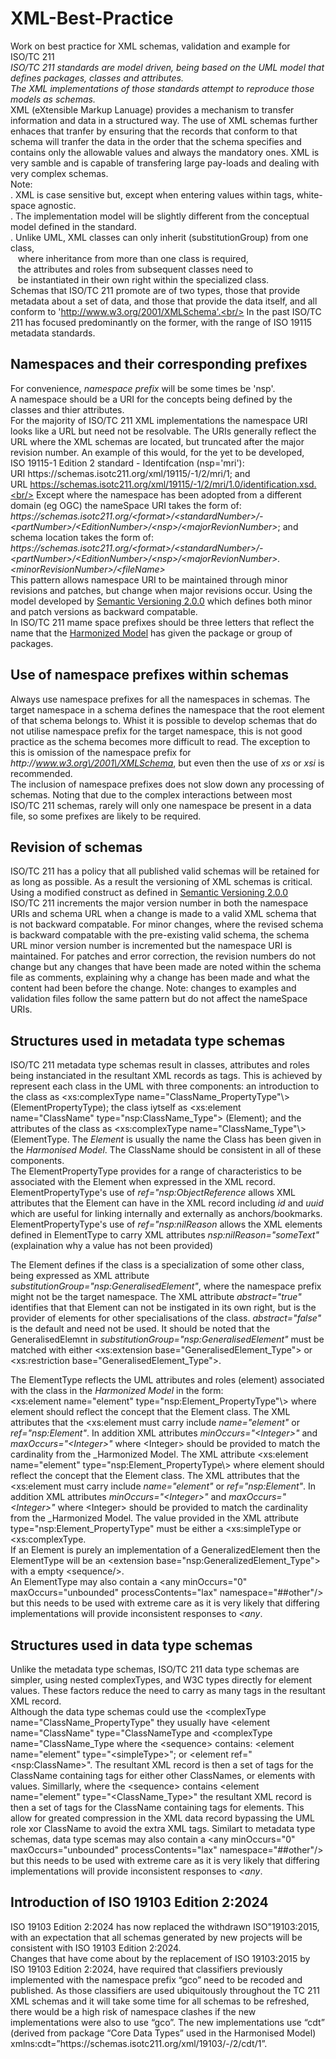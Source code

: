 # XML-Best-Practice
Work on best practice for XML schemas, validation and example for ISO\/TC&nbsp;211<br/>
_ISO\/TC&nbsp;211 standards are model driven, being based on the UML model that defines packages, classes and attributes.<br/>
The XML implementations of those standards attempt to reproduce those models as schemas._<br/>
XML (eXtensible Markup Lanuage) provides a mechanism to transfer information and data in a structured way. The use of XML schemas further enhaces that tranfer by ensuring that the records that conform to that schema will tranfer the data in the order that the schema specifies and contains only the allowable values and always the mandatory ones. XML is very samble and is capable of transfering large pay-loads and dealing with very complex schemas.<br/>
Note: <br/>
. XML is case sensitive but, except when entering values within tags, white-space agnostic.<br/>
. The implementation model will be slightly different from the conceptual model defined in the standard.<br/>
. Unlike UML, XML classes can only inherit (substitutionGroup) from one class,<br/>
&nbsp;&nbsp;&nbsp;where inheritance from more than one class is required,<br/>
&nbsp;&nbsp;&nbsp;the attributes and roles from subsequent classes need to<br/>
&nbsp;&nbsp;&nbsp;be instantiated in their own right within the specialized class.<br/>
Schemas that ISO\/TC 211 promote are of two types, those that provide metadata about a set of data, and those that provide the data itself, and all conform to 'http://www.w3.org/2001/XMLSchema'.<br/>
In the past ISO\/TC 211 has focused predominantly on the former, with the range of ISO 19115 metadata standards.<br/>
## Namespaces and their corresponding prefixes
For convenience, _namespace prefix_ will be some times be 'nsp'.<br/>
A namespace should be a URI for the concepts being defined by the classes and thier attributes.<br/>
For the majority of ISO\/TC&nbsp;211 XML implementations the namespace URI looks like a URL but need not be resolvable. The URIs generally reflect the URL where the XML schemas are located, but truncated after the major revision number. An example of this would, for the yet to be developed, ISO&nbsp;19115-1&nbsp;Edition&nbsp;2 standard - Identifcation (nsp='mri'):<br/>
URI https:\/\/schemas.isotc211.org\/xml\/19115\/-1\/2\/mri\/1; and<br/>
URL https://schemas.isotc211.org/xml/19115/-1/2/mri/1.0/identification.xsd.<br/>
Except where the namespace has been adopted from a different domain (eg OGC) the nameSpace URI takes the form of:<br/>
_https:\/\/schemas.isotc211.org\/\<format\>\/\<standardNumber\>\/-\<partNumber\>\/\<EditionNumber\>\/\<nsp\>\/\<majorRevionNumber\>_; and<br/>
schema location takes the form of:<br/>
_https:\/\/schemas.isotc211.org\/\<format\>\/\<standardNumber\>\/-\<partNumber\>\/\<EditionNumber\>\/\<nsp\>\/\<majorRevionNumber\>.\<minorRevisionNumber\>\/\<fileName\>_<br/>
This pattern allows namespace URI to be maintained through minor revisions and patches, but change when major revisions occur. Using the model developed by <a href="https://semver.org/">Semantic&nbsp;Versioning&nbsp;2.0.0</a> which defines both minor and patch versions as backward compatable.<br/>
In ISO\/TC&nbsp;211 mame space prefixes should be three letters that reflect the name that the <a href="https://github.com/ISO-TC211/HMMG" target="_blank">Harmonized&nbsp;Model</a> has given the package or group of packages.
## Use of namespace prefixes within schemas
Always use namespace prefixes for all the namespaces in schemas. The target namespace in a schema defines the namespace that the root element of that schema belongs to. Whist it is possible to develop schemas that do not utilise namespace prefix for the target namespace, this is not good practice as the schema becomes more difficult to read. The exception to this is omission of the namespace prefix for _http:\/\/www.w3.org\/2001\/XMLSchema_, but even then the use of _xs_ or _xsi_ is recommended.<br/>
The inclusion of namespace prefixes does not slow down any processing of schemas. Noting that due to the complex interactions between most ISO\/TC&nbsp;211 schemas, rarely will only one namespace be present in a data file, so some prefixes are likely to be required. 
## Revision of schemas
ISO\/TC&nbsp;211 has a policy that all published valid schemas will be retained for as long as possible. As a result the versioning of XML schemas is critical. Using a modified construct as defined in <a href="https://semver.org/">Semantic Versioning 2.0.0</a> ISO\/TC&nbsp;211 increments the major version number in both the namespace URIs and schema URL when a change is made to a valid XML schema that is not backward compatable. For minor changes, where the revised schema is backward compatable with the pre-existing valid schema, the schema URL minor version number is incremented but the namespace URI is maintained. For patches and error correction, the revision numbers do not change but any changes that have been made are noted within the schema file as comments, explaining why a change has been made and what the content had been before the change. Note: changes to examples and validation files follow the same pattern but do not affect the nameSpace URIs.
## Structures used in metadata type schemas
ISO\/TC&nbsp;211 metadata type schemas result in classes, attributes and roles being instanciated in the resultant XML records as tags. This is achieved by represent each class in the UML with three components: an introduction to the class as \<xs:complexType name="ClassName_PropertyType"\\\>(ElementPropertyType); the class iytself as \<xs:element name="ClassName" type="nsp:ClassName_Type"\> (Element); and the attributes of the class as \<xs:complexType name="ClassName_Type"\\\>(ElementType. The _Element_ is usually the name the Class has been given in the _Harmonised Model_. The ClassName should be consistent in all of these components.<br/>
The ElementPropertyType provides for a range of characteristics to be associated with the Element when expressed in the XML record. ElementPropertyType's use of _ref="nsp:ObjectReference_ allows XML attributes that the Element can have in the XML record including _id_ and _uuid_ which are useful for linking internally and externally as anchors\/bookmarks. ElementPropertyType's use of _ref="nsp:nilReason_ allows the XML elements defined in ElementType to carry XML attributes _nsp:nilReason="someText"_ (explaination why a value has not been provided)<br/>

The Element defines if the class is a specialization of some other class, being expressed as XML attribute _substitutionGroup="nsp:GeneralisedElement"_, where the namespace prefix might not be the target namespace. The XML attribute _abstract="true"_ identifies that that Element can not be instigated in its own right, but is the provider of elements for other specialisations of the class. _abstract="false"_ is the default and need not be used. It should be noted that the GeneralisedElemnt in _substitutionGroup="nsp:GeneralisedElement"_ must be matched with either \<xs:extension base="GeneralisedElement_Type"\> or \<xs:restriction base="GeneralisedElement_Type"\>.<br/>

The ElementType reflects the UML attributes and roles (element) associated with the class in the _Harmonized Model_ in the form:<br/>
\<xs:element name="element" type="nsp:Element_PropertyType"\\\> where element should reflect the concept that the Element class. The XML attributes that the \<xs:element must carry include _name="element"_ or _ref="nsp:Element"_. In addition XML attributes _minOccurs="\<Integer\>"_ and _maxOccurs="\<Integer\>"_  where \<Integer\> should be provided to match the cardinality from the _Harmonized Model.
The XML attribute \<xs:element name="element" type="nsp:Element_PropertyType\\\> where element should reflect the concept that the Element class. The XML attributes that the \<xs:element must carry include _name="element"_ or _ref="nsp:Element"_. In addition XML attributes _minOccurs="\<Integer\>"_ and _maxOccurs="\<Integer\>"_  where \<Integer\> should be provided to match the cardinality from the _Harmonized Model. The value provided in the XML attribute type="nsp:Element_PropertyType" must be either a \<xs:simpleType or \<xs:complexType.<br/>
If an Element is purely an implementation of a GeneralizedElement then the ElementType will be an \<extension base="nsp:GeneralizedElement_Type"\> with a empty \<sequence\/\>.<br/>
An ElementType may also contain a \<any minOccurs="0" maxOccurs="unbounded" processContents="lax" namespace="##other"\/\> but this needs to be used with extreme care as it is very likely that differing implementations will provide inconsistent responses to _\<any_. 
## Structures used in data type schemas
Unlike the metadata type schemas, ISO\/TC&nbsp;211 data type schemas are simpler, using nested complexTypes, and W3C types directly for element values. These factors reduce the need to carry as many tags in the resultant XML record.<br/>
Although the data type schemas could use the \<complexType name="ClassName_PropertyType" they usually have \<element name="ClassName" type="ClassNameType and \<complexType name="ClassName_Type where the \<sequence\> contains: \<element name="element" type="\<simpleType\>"; or \<element ref="\<nsp:ClassName\>". The resultant XML record is then a set of tags for the ClassName containing tags for either other ClassNames, or elements with values. Simillarly, where the \<sequence\> contains \<element name="element" type="\<ClassName_Type\>" the resultant XML record is then a set of tags for the ClassName containing tags for elements. This allow for greated compression in the XML data record bypassing the UML role xor ClassName to avoid the extra XML tags.
Similart to metadata type schemas, data type scemas may also contain a \<any minOccurs="0" maxOccurs="unbounded" processContents="lax" namespace="##other"\/\> but this needs to be used with extreme care as it is very likely that differing implementations will provide inconsistent responses to _\<any_.
## Introduction of ISO 19103 Edition 2:2024
ISO&nbsp;19103&nbsp;Edition&nbsp;2:2024 has now replaced the withdrawn ISO&quot;19103:2015, with an expectation that all schemas generated by new projects will be consistent with ISO&nbsp;19103&nbsp;Edition&nbsp;2:2024.<br/>
Changes that have come about by the replacement of ISO&nbsp;19103:2015 by ISO&nbsp;19103&nbsp;Edition&nbsp;2:2024, have required that classifiers previously implemented with the namespace prefix “gco” need to be recoded and published. As those classifiers are used ubiquitously throughout the TC&nbsp;211 XML schemas and it will take some time for all schemas to be refreshed, there would be a high risk of namespace clashes if the new implementations were also to use “gco”. The new implementations use “cdt” (derived from package “Core Data Types” used in the Harmonised Model) xmlns:cdt=”https:\/\/schemas.isotc211.org\/xml/19103\/-\/2\/cdt\/1”.



